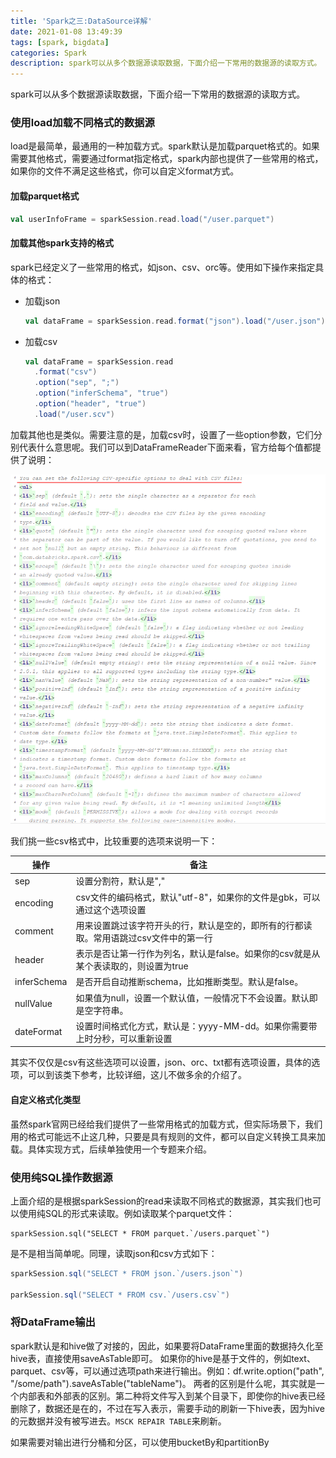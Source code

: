```yaml
---
title: 'Spark之三:DataSource详解'
date: 2021-01-08 13:49:39
tags: [spark, bigdata]
categories: Spark
description: spark可以从多个数据源读取数据，下面介绍一下常用的数据源的读取方式。 使用load加载不同格式的数据源。load是最简单，最通用的一种加载方式。
---
```


spark可以从多个数据源读取数据，下面介绍一下常用的数据源的读取方式。

### 使用load加载不同格式的数据源

load是最简单，最通用的一种加载方式。spark默认是加载parquet格式的。如果需要其他格式，需要通过format指定格式，spark内部也提供了一些常用的格式，如果你的文件不满足这些格式，你可以自定义format方式。

#### 加载parquet格式

```scala
val userInfoFrame = sparkSession.read.load("/user.parquet")
```



#### 加载其他spark支持的格式

spark已经定义了一些常用的格式，如json、csv、orc等。使用如下操作来指定具体的格式：

- 加载json

  ```scala
  val dataFrame = sparkSession.read.format("json").load("/user.json")
  ```

- 加载csv

  ```scala
  val dataFrame = sparkSession.read
  	.format("csv")
  	.option("sep", ";")
  	.option("inferSchema", "true")
  	.option("header", "true")
  	.load("/user.scv")
  ```

加载其他也是类似。需要注意的是，加载csv时，设置了一些option参数，它们分别代表什么意思呢。我们可以到DataFrameReader下面来看，官方给每个值都提供了说明：

![](../images/spark之三/1653904271.jpg)

我们挑一些csv格式中，比较重要的选项来说明一下：

| 操作        | 备注                                                         |
| ----------- | ------------------------------------------------------------ |
| sep         | 设置分割符，默认是","                                        |
| encoding    | csv文件的编码格式，默认"utf-8"，如果你的文件是gbk，可以通过这个选项设置 |
| comment     | 用来设置跳过该字符开头的行，默认是空的，即所有的行都读取。常用语跳过csv文件中的第一行 |
| header      | 表示是否让第一行作为列名，默认是false。如果你的csv就是从某个表读取的，则设置为true |
| inferSchema | 是否开启自动推断schema，比如推断类型。默认是false。          |
| nullValue   | 如果值为null，设置一个默认值，一般情况下不会设置。默认即是空字符串。 |
| dateFormat  | 设置时间格式化方式，默认是：yyyy-MM-dd。如果你需要带上时分秒，可以重新设置 |

其实不仅仅是csv有这些选项可以设置，json、orc、txt都有选项设置，具体的选项，可以到该类下参考，比较详细，这儿不做多余的介绍了。



#### 自定义格式化类型

虽然spark官网已经给我们提供了一些常用格式的加载方式，但实际场景下，我们用的格式可能远不止这几种，只要是具有规则的文件，都可以自定义转换工具来加载。具体实现方式，后续单独使用一个专题来介绍。



### 使用纯SQL操作数据源

上面介绍的是根据sparkSession的read来读取不同格式的数据源，其实我们也可以使用纯SQL的形式来读取。例如读取某个parquet文件：

```val
sparkSession.sql("SELECT * FROM parquet.`/users.parquet`")
```

是不是相当简单呢。同理，读取json和csv方式如下：

```scala
sparkSession.sql("SELECT * FROM json.`/users.json`")

parkSession.sql("SELECT * FROM csv.`/users.csv`")
```



### 将DataFrame输出

spark默认是和hive做了对接的，因此，如果要将DataFrame里面的数据持久化至hive表，直接使用saveAsTable即可。
如果你的hive是基于文件的，例如text、parquet、csv等，可以通过选项path来进行输出。例如：df.write.option("path", "/some/path").saveAsTable("tableName")。
两者的区别是什么呢，其实就是一个内部表和外部表的区别。第二种将文件写入到某个目录下，即使你的hive表已经删除了，数据还是在的，不过在写入表示，需要手动的刷新一下hive表，因为hive的元数据并没有被写进去。`MSCK REPAIR TABLE`来刷新。

如果需要对输出进行分桶和分区，可以使用bucketBy和partitionBy

